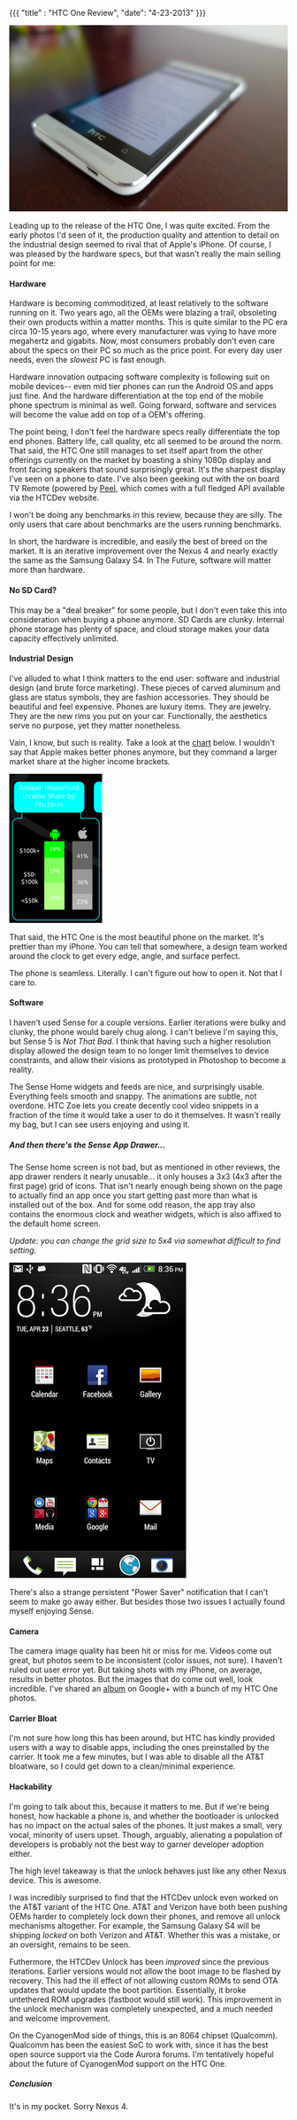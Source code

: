 {{{
  "title" : "HTC One Review",
  "date": "4-23-2013"
}}}

![](one-review/title.jpg)

Leading up to the release of the HTC One, I was quite excited. From the early photos I'd seen of it, the production quality and attention to detail
on the industrial design seemed to rival that of Apple's iPhone. Of course, I was pleased by the hardware specs, but that wasn't really the main
selling point for me:

#### Hardware

Hardware is becoming commoditized, at least relatively to the software running on it. Two years ago, all the OEMs were blazing a trail, obsoleting their own
products within a matter months. This is quite similar to the PC era circa 10-15 years ago, where every manufacturer was vying to have more megahertz and gigabits.
Now, most consumers probably don't even care about the specs on their PC so much as the price point. For every day user needs, even the _slowest_ PC
is fast enough.

Hardware innovation outpacing software complexity is following suit on mobile devices-- even mid tier phones can run the Android OS and apps just fine.
And the hardware differentiation at the top end of the mobile phone spectrum is minimal as well. Going forward, software and services will become the
value add on top of a OEM's offering.

The point being, I don't feel the hardware specs really differentiate the top end phones. Battery life, call quality, etc all seemed to be around the norm.
That said, the HTC One still manages to set itself apart from the other offerings currently on the market by boasting a shiny 1080p display and front facing speakers
that sound surprisingly great. It's the sharpest display I've seen on a phone to date. I've also been geeking out with the on board TV Remote
(powered by [Peel](http://www.engadget.com/2010/12/08/peel-turns-your-iphone-into-a-universal-remote-using-a-wirele/), which comes with a full fledged API
available via the HTCDev website.

I won't be doing any benchmarks in this review, because they are silly. The only users that care about benchmarks are the users running benchmarks.

In short, the hardware is incredible, and easily the best of breed on the market. It is  an iterative improvement over the Nexus 4 and nearly
exactly the same as the Samsung Galaxy S4. In The Future, software will matter more than hardware.

#### No SD Card?

This may be a "deal breaker" for some people, but I don't even take this into consideration when buying a phone anymore.
SD Cards are clunky. Internal phone storage has plenty of space, and cloud storage makes your data capacity effectively
unlimited.

#### Industrial Design

I've alluded to what I think matters to the end user: software and industrial design (and brute force marketing).
These pieces of carved aluminum and glass are status symbols, they are fashion accessories. They should be beautiful and feel expensive.
Phones are luxury items. They are jewelry. They are the new rims you put on your car. Functionally, the aesthetics serve no purpose, yet
they matter nonetheless.

Vain, I know, but such is reality. Take a look at the [chart](http://www.comscore.com/Insights/Blog/Android_vs_iOS_User_Differences_Every_Developer_Should_Know#imageview/0/) below. I wouldn't say that Apple makes better
phones anymore, but they command a larger market share at the higher income brackets.
  
![](one-review/demographics.png)

That said, the HTC One is the most beautiful phone on the market. It's prettier than my iPhone. You can tell that
somewhere, a design team worked around the clock to get every edge, angle, and surface perfect.

The phone is seamless. Literally. I can't figure out how to open it. Not that I care to.

#### Software

I haven't used Sense for a couple versions. Earlier iterations were bulky and clunky, the phone would barely chug along. I can't believe I'm saying this,
but Sense 5 is _Not That Bad_. I think that having such a higher resolution display allowed the design team to no longer
limit themselves to device constraints, and allow their visions as prototyped in Photoshop to become a reality.

The Sense Home widgets and feeds are nice, and surprisingly usable. Everything feels smooth and snappy. The animations are subtle, not overdone.
HTC Zoe lets you create decently cool video snippets in a fraction of the time it would take a user to do it themselves. It
wasn't really my bag, but I can see users enjoying and using it.

##### And then there's the Sense App Drawer...

The Sense home screen is not bad, but as mentioned in other reviews, the app drawer renders it nearly unusable...
it only houses a 3x3 (4x3 after the first page) grid of icons. That isn't nearly enough being shown on the page to actually find an app once you start
getting past more than what is installed out of the box. And for some odd reason, the app tray also contains the enormous clock and
weather widgets, which is also affixed to the default home screen.

_Update: you can change the grid size to 5x4 via somewhat difficult to find setting._

![](one-review/sense.png)

There's also a strange persistent "Power Saver" notification that I can't seem to make go away either. But besides those two issues
I actually found myself enjoying Sense.

#### Camera

The camera image quality has been hit or miss for me. Videos come out great, but photos seem to be inconsistent (color issues, not sure).
I haven't ruled out user error yet. But taking shots with my iPhone, on average, results in better photos. But the images that do come out well, look incredible. I've
shared an [album](https://plus.google.com/photos/103583939320326217147/albums/5870258963803543697) on Google+ with a bunch of my HTC One photos.

#### Carrier Bloat

I'm not sure how long this has been around, but HTC has kindly provided users with a way to disable apps, including the ones preinstalled
by the carrier. It took me a few minutes, but I was able to disable all the AT&T bloatware, so I could get
down to a clean/minimal experience.

#### Hackability

I'm going to talk about this, because it matters to me. But if we're being honest, how hackable a phone is, and whether the bootloader
is unlocked has no impact on the actual sales of the phones. It just makes a small, very vocal, minority of users upset. Though,
arguably, alienating a population of developers is probably not the best way to garner developer adoption either.

The high level takeaway is that the unlock behaves just like any other Nexus device. This is awesome.

I was incredibly surprised to find that the HTCDev unlock even worked on the AT&T variant of the HTC One. AT&T and Verizon have both
been pushing OEMs harder to completely lock down their phones, and remove all unlock mechanisms altogether. For example, the Samsung Galaxy S4
will be shipping _locked_ on both Verizon and AT&T. Whether this was a mistake, or an oversight, remains to be seen.

Futhermore, the HTCDev Unlock has been _improved_ since the previous iterations. Earlier versions would not allow the boot image
to be flashed by recovery. This had the ill effect of not allowing custom ROMs to send OTA updates that would update the boot
partition. Essentially, it broke untethered ROM upgrades (fastboot would still work). This improvement in the unlock
mechanism was completely unexpected, and a much needed and welcome improvement.

On the CyanogenMod side of things, this is an 8064 chipset (Qualcomm). Qualcomm has been the easiest SoC to work with,
since it has the best open source support via the Code Aurora forums. I'm tentatively hopeful about the future of CyanogenMod
support on the HTC One.

##### Conclusion

It's in my pocket. Sorry Nexus 4.